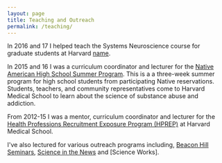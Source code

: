 ```yaml
---
layout: page
title: Teaching and Outreach
permalink: /teaching/
---
```

In 2016 and 17 I helped teach the Systems Neuroscience course for graduate students at Harvard [name](website).

In 2015 and 16 I was a curriculum coordinator and lecturer for the [Native American High School Summer Program](http://dms.hms.harvard.edu/diversity/summer/NAHSSP.html). This is a a three-week summer program for high school students from participating Native reservations. Students, teachers, and community representatives come to Harvard Medical School to learn about the science of substance abuse and addiction.

From 2012-15 I was a mentor, curriculum coordinator and lecturer for the [Health Professions Recruitment Exposure Program (HPREP)](https://hprep.wordpress.com/) at Harvard Medical School.

I've also lectured for various outreach programs including, [Beacon Hill Seminars](https://www.beaconhillseminars.org/), [Science in the News](http://sitn.hms.harvard.edu/) and [Science Works].
